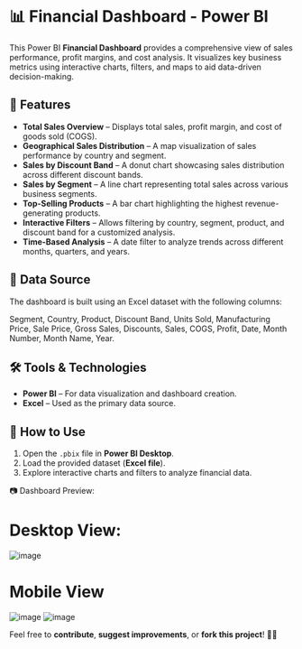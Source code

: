 # 📊 Financial Dashboard - Power BI  

This Power BI **Financial Dashboard** provides a comprehensive view of sales performance, profit margins, and cost analysis. It visualizes key business metrics using interactive charts, filters, and maps to aid data-driven decision-making.  

## 📌 Features  

- **Total Sales Overview** – Displays total sales, profit margin, and cost of goods sold (COGS).  
- **Geographical Sales Distribution** – A map visualization of sales performance by country and segment.  
- **Sales by Discount Band** – A donut chart showcasing sales distribution across different discount bands.  
- **Sales by Segment** – A line chart representing total sales across various business segments.  
- **Top-Selling Products** – A bar chart highlighting the highest revenue-generating products.  
- **Interactive Filters** – Allows filtering by country, segment, product, and discount band for a customized analysis.  
- **Time-Based Analysis** – A date filter to analyze trends across different months, quarters, and years.  

## 📂 Data Source  

The dashboard is built using an Excel dataset with the following columns:  

Segment, Country, Product, Discount Band, Units Sold, Manufacturing Price, Sale Price, Gross Sales, Discounts, Sales, COGS, Profit, Date, Month Number, Month Name, Year.

## 🛠️ Tools & Technologies  

- **Power BI** – For data visualization and dashboard creation.  
- **Excel** – Used as the primary data source.  

## 🚀 How to Use  

1. Open the `.pbix` file in **Power BI Desktop**.  
2. Load the provided dataset (**Excel file**).  
3. Explore interactive charts and filters to analyze financial data.  


📷 Dashboard Preview:

# Desktop View:
![image](https://github.com/user-attachments/assets/47707d01-9227-4a61-9404-31bf6b0df325)

# Mobile View
![image](https://github.com/user-attachments/assets/24fcfd7f-ebf3-4934-81cc-8f07920858f1)
![image](https://github.com/user-attachments/assets/b0bfccd5-cf21-426c-b376-875c12b5d7b0)


Feel free to **contribute**, **suggest improvements**, or **fork this project**! 🚀😊 
